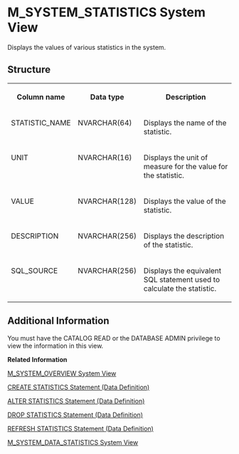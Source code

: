 <!-- loiofab68b9f103e4d95b52ba9cdb755d7bd -->

# M\_SYSTEM\_STATISTICS System View

Displays the values of various statistics in the system.



<a name="loiofab68b9f103e4d95b52ba9cdb755d7bd__section_jqy_3p1_5jb"/>

## Structure


<table>
<tr>
<th valign="top">

Column name

</th>
<th valign="top">

Data type

</th>
<th valign="top">

Description

</th>
</tr>
<tr>
<td valign="top">

STATISTIC\_NAME

</td>
<td valign="top">

NVARCHAR\(64\)

</td>
<td valign="top">

Displays the name of the statistic.

</td>
</tr>
<tr>
<td valign="top">

UNIT

</td>
<td valign="top">

NVARCHAR\(16\)

</td>
<td valign="top">

Displays the unit of measure for the value for the statistic.

</td>
</tr>
<tr>
<td valign="top">

VALUE

</td>
<td valign="top">

NVARCHAR\(128\)

</td>
<td valign="top">

Displays the value of the statistic.

</td>
</tr>
<tr>
<td valign="top">

DESCRIPTION

</td>
<td valign="top">

NVARCHAR\(256\)

</td>
<td valign="top">

Displays the description of the statistic.

</td>
</tr>
<tr>
<td valign="top">

SQL\_SOURCE

</td>
<td valign="top">

NVARCHAR\(256\)

</td>
<td valign="top">

Displays the equivalent SQL statement used to calculate the statistic.

</td>
</tr>
</table>



<a name="loiofab68b9f103e4d95b52ba9cdb755d7bd__section_p5q_fr1_5jb"/>

## Additional Information

You must have the CATALOG READ or the DATABASE ADMIN privilege to view the information in this view.

**Related Information**  


[M\_SYSTEM\_OVERVIEW System View](m-system-overview-system-view-20c61f0.md "Provides an overview of system status including important resource usage information and alerts.")

[CREATE STATISTICS Statement \(Data Definition\)](../../010-SQL-Reference/012-SQL-Statements/create-statistics-statement-data-definition-20d5252.md "Creates data statistic objects that allow the query optimizer to make better decisions for query plans.")

[ALTER STATISTICS Statement \(Data Definition\)](../../010-SQL-Reference/012-SQL-Statements/alter-statistics-statement-data-definition-c656476.md "Alters the properties of a data statistics object.")

[DROP STATISTICS Statement \(Data Definition\)](../../010-SQL-Reference/012-SQL-Statements/drop-statistics-statement-data-definition-20d7c59.md "Drops user-defined data statistic objects that the query optimizer uses to make decisions for query plans.")

[REFRESH STATISTICS Statement \(Data Definition\)](../../010-SQL-Reference/012-SQL-Statements/refresh-statistics-statement-data-definition-20fae6d.md "Specifies a column that is part of the data sources.")

[M\_SYSTEM\_DATA\_STATISTICS System View](m-system-data-statistics-system-view-b354762.md "Lists data statistics generated by the server when you query a column and row store object.")

